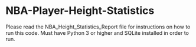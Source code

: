 # NBA-Player-Height-Statistics

Please read the NBA_Height_Statistics_Report file for instructions on how to run this code.
Must have Python 3 or higher and SQLite installed in order to run.
